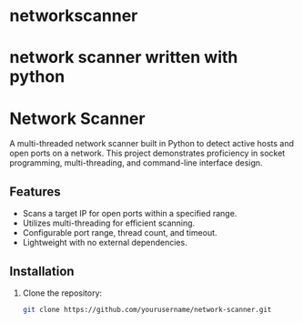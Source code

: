 # networkscanner
# network scanner written with python

# Network Scanner

A multi-threaded network scanner built in Python to detect active hosts and open ports on a network. This project demonstrates proficiency in socket programming, multi-threading, and command-line interface design.

## Features
- Scans a target IP for open ports within a specified range.
- Utilizes multi-threading for efficient scanning.
- Configurable port range, thread count, and timeout.
- Lightweight with no external dependencies.

## Installation
1. Clone the repository:
   ```bash
   git clone https://github.com/yourusername/network-scanner.git
